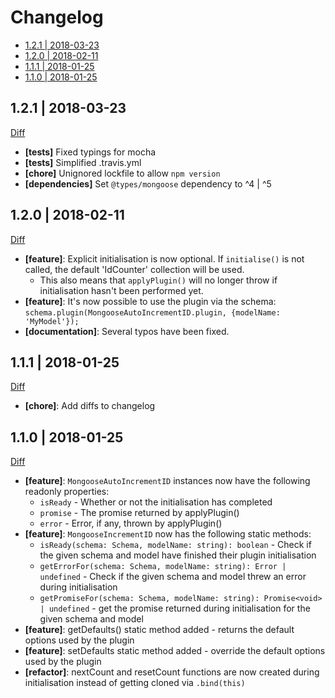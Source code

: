 # Changelog

<!-- START doctoc generated TOC please keep comment here to allow auto update -->
<!-- DON'T EDIT THIS SECTION, INSTEAD RE-RUN doctoc TO UPDATE -->


- [1.2.1 | 2018-03-23](#121--2018-03-23)
- [1.2.0 | 2018-02-11](#120--2018-02-11)
- [1.1.1 | 2018-01-25](#111--2018-01-25)
- [1.1.0 | 2018-01-25](#110--2018-01-25)

<!-- END doctoc generated TOC please keep comment here to allow auto update -->

## 1.2.1 | 2018-03-23

[Diff](https://github.com/Alorel/mongoose-auto-increment-reworked/compare/1.2.1...1.2.0)

- **[tests]** Fixed typings for mocha
- **[tests]** Simplified .travis.yml
- **[chore]** Unignored lockfile to allow `npm version`
- **[dependencies]** Set `@types/mongoose` dependency to ^4 | ^5

## 1.2.0 | 2018-02-11 

[Diff](https://github.com/Alorel/mongoose-auto-increment-reworked/compare/1.1.1...1.2.0)

- **[feature]**: Explicit initialisation is now optional. If `initialise()` is not called, the default 'IdCounter' collection will be used.
  - This also means that `applyPlugin()` will no longer throw if initialisation hasn't been performed yet.
- **[feature]**: It's now possible to use the plugin via the schema: `schema.plugin(MongooseAutoIncrementID.plugin, {modelName: 'MyModel'});`
- **[documentation]**: Several typos have been fixed. 

## 1.1.1 | 2018-01-25

[Diff](https://github.com/Alorel/mongoose-auto-increment-reworked/compare/1.1.0...1.1.1)

- **[chore]**: Add diffs to changelog

## 1.1.0 | 2018-01-25

[Diff](https://github.com/Alorel/mongoose-auto-increment-reworked/compare/1.0.0...1.1.0)

- **[feature]**: `MongooseAutoIncrementID` instances now have the following readonly properties:
  - `isReady` - Whether or not the initialisation has completed 
  - `promise` - The promise returned by applyPlugin()
  - `error` - Error, if any, thrown by applyPlugin()
- **[feature]**: `MongooseIncrementID` now has the following static methods:
  - `isReady(schema: Schema, modelName: string): boolean` - Check if the given schema and model have finished their plugin initialisation
  - `getErrorFor(schema: Schema, modelName: string): Error | undefined` - Check if the given schema and model threw an error during initialisation
  - `getPromiseFor(schema: Schema, modelName: string): Promise<void> | undefined` - get the promise returned during initialisation for the given schema and model
- **[feature]**: getDefaults() static method added - returns the default options used by the plugin
- **[feature]**: setDefaults static method added - override the default options used by the plugin
- **[refactor]**: nextCount and resetCount functions are now created during initialisation instead of getting cloned via `.bind(this)`
